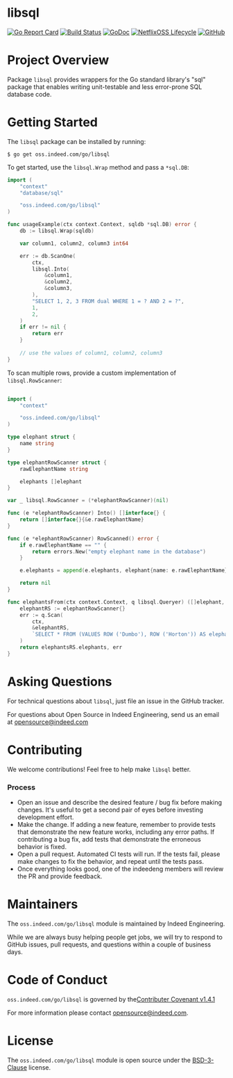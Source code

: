 libsql
======

[![Go Report Card](https://goreportcard.com/badge/oss.indeed.com/go/libsql)](https://goreportcard.com/report/oss.indeed.com/go/libsql)
[![Build Status](https://travis-ci.org/indeedeng/libsql.svg?branch=master)](https://travis-ci.org/indeedeng/libsql)
[![GoDoc](https://godoc.org/oss.indeed.com/go/libsql?status.svg)](https://godoc.org/oss.indeed.com/go/libsql)
[![NetflixOSS Lifecycle](https://img.shields.io/osslifecycle/indeedeng/libsql.svg)](OSSMETADATA)
[![GitHub](https://img.shields.io/github/license/indeedeng/libsql.svg)](LICENSE)

# Project Overview

Package `libsql` provides wrappers for the Go standard library's "sql" package
that enables writing unit-testable and less error-prone SQL database code.

# Getting Started

The `libsql` package can be installed by running:

```
$ go get oss.indeed.com/go/libsql
```


To get started, use the `libsql.Wrap` method and pass a `*sql.DB`:
```go
import (
	"context"
	"database/sql"

	"oss.indeed.com/go/libsql"
)

func usageExample(ctx context.Context, sqldb *sql.DB) error {
	db := libsql.Wrap(sqldb)

	var column1, column2, column3 int64

	err := db.ScanOne(
		ctx,
		libsql.Into(
			&column1,
			&column2,
			&column3,
		),
		"SELECT 1, 2, 3 FROM dual WHERE 1 = ? AND 2 = ?",
		1,
		2,
	)
	if err != nil {
		return err
	}
	
	// use the values of column1, column2, column3
}
```

To scan multiple rows, provide a custom implementation of `libsql.RowScanner`: 
```go

import (
	"context"

	"oss.indeed.com/go/libsql"
)

type elephant struct {
	name string
}

type elephantRowScanner struct {
	rawElephantName string

	elephants []elephant
}

var _ libsql.RowScanner = (*elephantRowScanner)(nil)

func (e *elephantRowScanner) Into() []interface{} {
	return []interface{}{&e.rawElephantName}
}

func (e *elephantRowScanner) RowScanned() error {
	if e.rawElephantName == "" {
		return errors.New("empty elephant name in the database")
	}

	e.elephants = append(e.elephants, elephant{name: e.rawElephantName})

	return nil
}

func elephantsFrom(ctx context.Context, q libsql.Queryer) ([]elephant, error) {
	elephantRS := elephantRowScanner{}
	err := q.Scan(
		ctx,
		&elephantRS,
		`SELECT * FROM (VALUES ROW ('Dumbo'), ROW ('Horton')) AS elephants(name)`,
	)
	return elephantsRS.elephants, err
}
```

# Asking Questions

For technical questions about `libsql`, just file an issue in the GitHub tracker.

For questions about Open Source in Indeed Engineering, send us an email at
opensource@indeed.com

# Contributing

We welcome contributions! Feel free to help make `libsql` better.

### Process

- Open an issue and describe the desired feature / bug fix before making
changes. It's useful to get a second pair of eyes before investing development
effort.
- Make the change. If adding a new feature, remember to provide tests that
demonstrate the new feature works, including any error paths. If contributing
a bug fix, add tests that demonstrate the erroneous behavior is fixed.
- Open a pull request. Automated CI tests will run. If the tests fail, please
make changes to fix the behavior, and repeat until the tests pass.
- Once everything looks good, one of the indeedeng members will review the
PR and provide feedback.

# Maintainers

The `oss.indeed.com/go/libsql` module is maintained by Indeed Engineering.

While we are always busy helping people get jobs, we will try to respond to
GitHub issues, pull requests, and questions within a couple of business days.

# Code of Conduct

`oss.indeed.com/go/libsql` is governed by the[Contributer Covenant v1.4.1](CODE_OF_CONDUCT.md)

For more information please contact opensource@indeed.com.

# License

The `oss.indeed.com/go/libsql` module is open source under the [BSD-3-Clause](LICENSE)
license.

